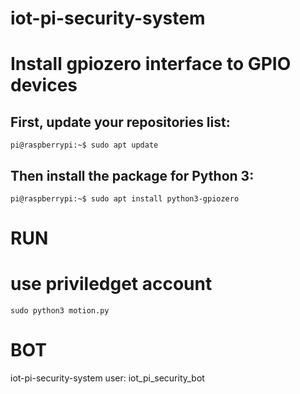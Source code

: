 # iot-pi-security-system

# Install gpiozero interface to GPIO devices
## First, update your repositories list:
```
pi@raspberrypi:~$ sudo apt update
```
## Then install the package for Python 3:
```
pi@raspberrypi:~$ sudo apt install python3-gpiozero
```

# RUN
# use priviledget account
```
sudo python3 motion.py
```

# BOT
iot-pi-security-system
user: iot_pi_security_bot
